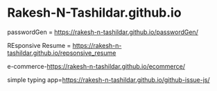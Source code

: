 # Rakesh-N-Tashildar.github.io
passwordGen = https://rakesh-n-tashildar.github.io/passwordGen/

REsponsive Resume = https://rakesh-n-tashildar.github.io/repsonsive_resume

e-commerce-https://rakesh-n-tashildar.github.io/ecommerce/

simple typing app=https://rakesh-n-tashildar.github.io/github-issue-js/
